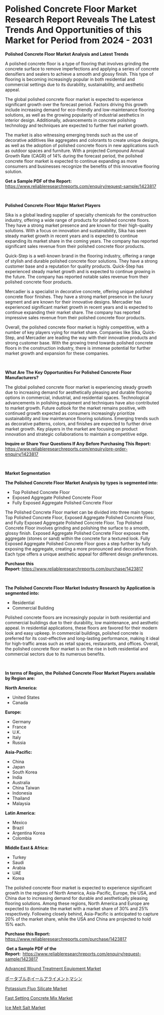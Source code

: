 <p><h1>Polished Concrete Floor Market Research Report Reveals The Latest Trends And Opportunities of this Market for Period from 2024 - 2031</h1></p><p><strong>Polished Concrete Floor Market Analysis and Latest Trends</strong></p>
<p><p>A polished concrete floor is a type of flooring that involves grinding the concrete surface to remove imperfections and applying a series of concrete densifiers and sealers to achieve a smooth and glossy finish. This type of flooring is becoming increasingly popular in both residential and commercial settings due to its durability, sustainability, and aesthetic appeal.</p><p>The global polished concrete floor market is expected to experience significant growth over the forecast period. Factors driving this growth include increasing demand for eco-friendly and low-maintenance flooring solutions, as well as the growing popularity of industrial aesthetics in interior design. Additionally, advancements in concrete polishing technology and techniques are expected to further fuel market growth.</p><p>The market is also witnessing emerging trends such as the use of decorative additives like aggregates and colorants to create unique designs, as well as the adoption of polished concrete floors in new applications such as outdoor spaces and furniture. With a projected Compound Annual Growth Rate (CAGR) of 14% during the forecast period, the polished concrete floor market is expected to continue expanding as more consumers and businesses recognize the benefits of this innovative flooring solution.</p></p>
<p><strong>Get a Sample PDF of the Report:&nbsp;</strong> <a href="https://www.reliableresearchreports.com/enquiry/request-sample/1423817">https://www.reliableresearchreports.com/enquiry/request-sample/1423817</a></p>
<p>&nbsp;</p>
<p><strong>Polished Concrete Floor Major Market Players</strong></p>
<p><p>Sika is a global leading supplier of specialty chemicals for the construction industry, offering a wide range of products for polished concrete floors. They have a strong market presence and are known for their high-quality solutions. With a focus on innovation and sustainability, Sika has seen steady market growth in recent years and is expected to continue expanding its market share in the coming years. The company has reported significant sales revenue from their polished concrete floor products.</p><p>Quick-Step is a well-known brand in the flooring industry, offering a range of stylish and durable polished concrete floor solutions. They have a strong customer base and a reputation for quality products. Quick-Step has experienced steady market growth and is expected to continue growing in the future. The company has reported notable sales revenue from their polished concrete floor products.</p><p>Mercadier is a specialist in decorative concrete, offering unique polished concrete floor finishes. They have a strong market presence in the luxury segment and are known for their innovative designs. Mercadier has experienced significant market growth in recent years and is expected to continue expanding their market share. The company has reported impressive sales revenue from their polished concrete floor products.</p><p>Overall, the polished concrete floor market is highly competitive, with a number of key players vying for market share. Companies like Sika, Quick-Step, and Mercadier are leading the way with their innovative products and strong customer base. With the growing trend towards polished concrete floors in the construction industry, there is immense potential for further market growth and expansion for these companies.</p></p>
<p>&nbsp;</p>
<p><strong>What Are The Key Opportunities For Polished Concrete Floor Manufacturers?</strong></p>
<p><p>The global polished concrete floor market is experiencing steady growth due to increasing demand for aesthetically pleasing and durable flooring options in commercial, industrial, and residential spaces. Technological advancements in polishing equipment and techniques have also contributed to market growth. Future outlook for the market remains positive, with continued growth expected as consumers increasingly prioritize sustainability and low maintenance flooring solutions. Emerging trends such as decorative patterns, colors, and finishes are expected to further drive market growth. Key players in the market are focusing on product innovation and strategic collaborations to maintain a competitive edge.</p></p>
<p><strong>Inquire or Share Your Questions If Any Before Purchasing This Report:</strong> <a href="https://www.reliableresearchreports.com/enquiry/pre-order-enquiry/1423817">https://www.reliableresearchreports.com/enquiry/pre-order-enquiry/1423817</a></p>
<p>&nbsp;</p>
<p><strong>Market Segmentation</strong></p>
<p><strong>The Polished Concrete Floor Market Analysis by types is segmented into:</strong></p>
<p><ul><li>Top Polished Concrete Floor</li><li>Exposed Aggregate Polished Concrete Floor</li><li>Fully Exposed Aggregate Polished Concrete Floor</li></ul></p>
<p><p>The Polished Concrete Floor market can be divided into three main types: Top Polished Concrete Floor, Exposed Aggregate Polished Concrete Floor, and Fully Exposed Aggregate Polished Concrete Floor. Top Polished Concrete Floor involves grinding and polishing the surface to a smooth, glossy finish. Exposed Aggregate Polished Concrete Floor exposes the aggregate (stones or sand) within the concrete for a textured look. Fully Exposed Aggregate Polished Concrete Floor goes a step further by fully exposing the aggregate, creating a more pronounced and decorative finish. Each type offers a unique aesthetic appeal for different design preferences.</p></p>
<p><strong>Purchase this Report:&nbsp;</strong><a href="https://www.reliableresearchreports.com/purchase/1423817">https://www.reliableresearchreports.com/purchase/1423817</a></p>
<p>&nbsp;</p>
<p><strong>The Polished Concrete Floor Market Industry Research by Application is segmented into:</strong></p>
<p><ul><li>Residential</li><li>Commercial Building</li></ul></p>
<p><p>Polished concrete floors are increasingly popular in both residential and commercial buildings due to their durability, low maintenance, and aesthetic appeal. In residential applications, these floors are favored for their modern look and easy upkeep. In commercial buildings, polished concrete is preferred for its cost-effective and long-lasting performance, making it ideal for high-traffic areas such as retail spaces, restaurants, and offices. Overall, the polished concrete floor market is on the rise in both residential and commercial sectors due to its numerous benefits.</p></p>
<p>&nbsp;</p>
<p><strong>In terms of Region, the Polished Concrete Floor Market Players available by Region are:</strong></p>
<p>
    <p> <strong> North America: </strong>
        <ul>
            <li>United States</li>
            <li>Canada</li>
        </ul>
        </p> 
    <p> <strong> Europe: </strong>
        <ul>
            <li>Germany</li>
            <li>France</li>
            <li>U.K.</li>
            <li>Italy</li>
            <li>Russia</li>
        </ul>
        </p> 
    <p> <strong> Asia-Pacific: </strong>
        <ul>
            <li>China</li>
            <li>Japan</li>
            <li>South Korea</li>
            <li>India</li>
            <li>Australia</li>
            <li>China Taiwan</li>
            <li>Indonesia</li>
            <li>Thailand</li>
            <li>Malaysia</li>
        </ul>
        </p> 
    <p> <strong> Latin America: </strong>
        <ul>
            <li>Mexico</li>
            <li>Brazil</li>
            <li>Argentina Korea</li>
            <li>Colombia</li>
        </ul>
        </p> 
    <p> <strong> Middle East & Africa: </strong>
        <ul>
            <li>Turkey</li>
            <li>Saudi</li>
            <li>Arabia</li>
            <li>UAE</li>
            <li>Korea</li>
        </ul>
    </p>
    </p>
<p><p>The polished concrete floor market is expected to experience significant growth in the regions of North America, Asia-Pacific, Europe, the USA, and China due to increasing demand for durable and aesthetically pleasing flooring solutions. Among these regions, North America and Europe are expected to dominate the market with a market share of 30% and 25% respectively. Following closely behind, Asia-Pacific is anticipated to capture 20% of the market share, while the USA and China are projected to hold 15% each.</p></p>
<p><strong>Purchase this Report: </strong><a href="https://www.reliableresearchreports.com/purchase/1423817">https://www.reliableresearchreports.com/purchase/1423817</a></p>
<p>&nbsp;<strong>Get a Sample PDF of the Report:&nbsp;&nbsp;</strong><a href="https://www.reliableresearchreports.com/enquiry/request-sample/1423817">https://www.reliableresearchreports.com/enquiry/request-sample/1423817</a></p>
<p><strong></strong></p>
<p><p><a href="https://issuu.com/reportprime-2/docs/advanced-wound-treatment-equipment-market-size-203">Advanced Wound Treatment Equipment Market</a></p><p><a href="https://github.com/ihabdkwlxs948/Market-Research-Report-List-1/blob/main/9969159193993.md">ポータブルホイールアライメントマシン</a></p><p><a href="https://issuu.com/reportprime-2/docs/potassium-fluo-silicate-market-size-2030.pptx">Potassium Fluo Silicate Market</a></p><p><a href="https://github.com/biheemgalvinlouises6hokrh3h/Market-Research-Report-List-1/blob/main/fast-setting-concrete-mix-market.md">Fast Setting Concrete Mix Market</a></p><p><a href="https://github.com/guneycigdem35/Market-Research-Report-List-2/blob/main/ice-melt-salt-market.md">Ice Melt Salt Market</a></p></p>